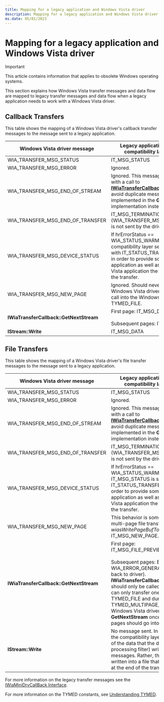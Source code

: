 ```yaml
---
title: Mapping for a legacy application and Windows Vista driver
description: Mapping for a legacy application and Windows Vista driver
ms.date: 05/01/2023
---
```


# Mapping for a legacy application and Windows Vista driver

> [!IMPORTANT]
> This article contains information that applies to obsolete Windows operating systems.

This section explains how Windows Vista transfer messages and data flow are mapped to legacy transfer messages and data flow when a legacy application needs to work with a Windows Vista driver.

## Callback Transfers

This table shows the mapping of a Windows Vista driver's callback transfer messages to the message sent to a legacy application.

| Windows Vista driver message | Legacy application message (after compatibility layer conversion) |
|--|--|
| WIA_TRANSFER_MSG_STATUS | IT_MSG_STATUS |
| WIA_TRANSFER_MSG_ERROR | Ignored. |
| WIA_TRANSFER_MSG_END_OF_STREAM | Ignored. This message always goes along with a call to [**IWiaTransferCallback::GetNextStream**](/windows-hardware/drivers/ddi/wia_lh/nf-wia_lh-iwiatransfercallback-getnextstream). To avoid duplicate messages, this message is implemented in the **GetNextStream** implementation instead. |
| WIA_TRANSFER_MSG_END_OF_TRANSFER | IT_MSG_TERMINATION (WIA_TRANSFER_MSG_END_OF_TRANSFER is not sent by the driver). |
| WIA_TRANSFER_MSG_DEVICE_STATUS | If hrErrorStatus == WIA_STATUS_WARMING_UP, the compatibility layer sends IT_MSG_STATUS with IT_STATUS_TRANSFER_FROM_DEVICE in order to provide some status to an application as well as giving a Windows Vista application the possibility to cancel the transfer. |
| WIA_TRANSFER_MSG_NEW_PAGE | Ignored. Should never be sent by a Windows Vista driver in this case, since we call into the Windows Vista driver with TYMED_FILE. |
| **IWiaTransferCallback::GetNextStream** | First page: IT_MSG_DATA_HEADER<br><br>Subsequent pages: IT_MSG_NEW_PAGE |
| **IStream::Write** | IT_MSG_DATA |

## File Transfers

This table shows the mapping of a Windows Vista driver's file transfer messages to the message sent to a legacy application.

| Windows Vista driver message | Legacy application message (after compatibility layer conversion) |
|--|--|
| WIA_TRANSFER_MSG_STATUS | IT_MSG_STATUS |
| WIA_TRANSFER_MSG_ERROR | Ignored. |
| WIA_TRANSFER_MSG_END_OF_STREAM | Ignored. This message always goes along with a call to [**IWiaTransferCallback::GetNextStream**](/windows-hardware/drivers/ddi/wia_lh/nf-wia_lh-iwiatransfercallback-getnextstream). To avoid duplicate messages, this message is implemented in the **GetNextStream** implementation instead. |
| WIA_TRANSFER_MSG_END_OF_TRANSFER | IT_MSG_TERMINATION (WIA_TRANSFER_MSG_END_OF_TRANSFER is not sent by the driver). |
| WIA_TRANSFER_MSG_DEVICE_STATUS | If hrErrorStatus == WIA_STATUS_WARMING_UP, IT_MSG_STATUS is sent with IT_STATUS_TRANSFER_FROM_DEVICE in order to provide some status to an application as well as giving a Windows Vista application the possibility to cancel the transfer. |
| WIA_TRANSFER_MSG_NEW_PAGE | This behavior is somewhat different from a multi-page file transfer today because <em>wiasWritePageBufToFile</em> never sends IT_MSG_NEW_PAGE. |
| **IWiaTransferCallback::GetNextStream** | First page: IT_MSG_FILE_PREVIEW_DATA_HEADER<br><br>Subsequent pages: Error (the WIA_ERROR_GENERAL_ERROR is passed back to driver). **IWiaTransferCallback::GetNextStream** should only be called once because you can only transfer one page with TYMED_FILE and during a TYMED_MULTIPAGE_FILE transfer, the Windows Vista driver should only call **GetNextStream** once because all the pages should go into the same stream. |
| **IStream::Write** | No message sent. In case of file transfers, the compatibility layer does not convert any of the data that the driver (image processing filter) writes into legacy transfer messages. Rather, the data is simply written into a file that is returned to the user at the end of the transfer. |

For more information on the legacy transfer messages see the [IWiaMiniDrvCallBack Interface](/windows-hardware/drivers/ddi/wiamindr_lh/nn-wiamindr_lh-iwiaminidrvcallback).

For more information on the TYMED constants, see [Understanding TYMED](understanding-tymed.md).
